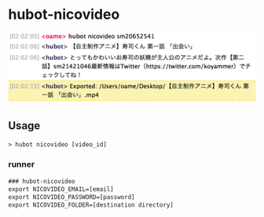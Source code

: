 # hubot-nicovideo

![Usage](screenshots/usage.png)

## Usage

```
> hubot nicovideo [video_id]
```

### runner

```
### hubot-nicovideo
export NICOVIDEO_EMAIL=[email]
export NICOVIDEO_PASSWORD=[password]
export NICOVIDEO_FOLDER=[destination directory]
```